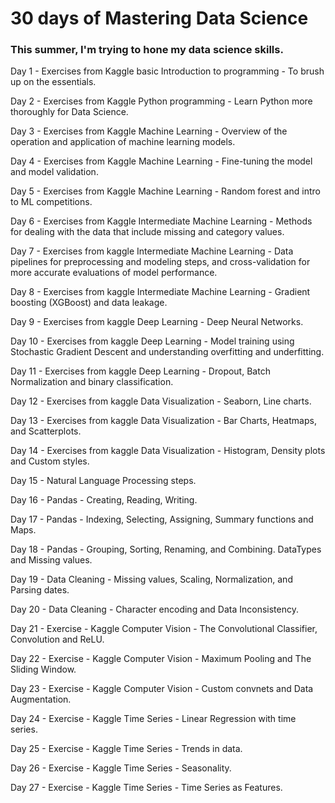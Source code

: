 # 30 days of Mastering Data Science

### This summer, I'm trying to hone my data science skills.
Day 1 - Exercises from Kaggle basic Introduction to programming - To brush up on the essentials.

Day 2 - Exercises from Kaggle Python programming - Learn Python more thoroughly for Data Science.

Day 3 - Exercises from Kaggle Machine Learning - Overview of the operation and application of machine learning models.

Day 4 - Exercises from Kaggle Machine Learning - Fine-tuning the model and model validation.

Day 5 - Exercises from Kaggle Machine Learning - Random forest and intro to ML competitions. 

Day 6 - Exercises from Kaggle Intermediate Machine Learning - Methods for dealing with the data that include missing and category values.

Day 7 - Exercises from kaggle Intermediate Machine Learning - Data pipelines for preprocessing and modeling steps, and cross-validation for more accurate evaluations of model performance.

Day 8 - Exercises from kaggle Intermediate Machine Learning - Gradient boosting (XGBoost) and data leakage.

Day 9 - Exercises from kaggle Deep Learning - Deep Neural Networks.

Day 10 - Exercises from kaggle Deep Learning - Model training using Stochastic Gradient Descent and understanding overfitting and underfitting.

Day 11 - Exercises from kaggle Deep Learning - Dropout, Batch Normalization and binary classification.

Day 12 - Exercises from kaggle Data Visualization - Seaborn, Line charts.

Day 13 - Exercises from kaggle Data Visualization - Bar Charts, Heatmaps, and Scatterplots.

Day 14 - Exercises from kaggle Data Visualization - Histogram, Density plots and Custom styles.

Day 15 - Natural Language Processing steps.

Day 16 - Pandas - Creating, Reading, Writing.

Day 17 - Pandas - Indexing, Selecting, Assigning, Summary functions and Maps.

Day 18 - Pandas - Grouping, Sorting, Renaming, and Combining. DataTypes and Missing values.

Day 19 - Data Cleaning - Missing values, Scaling, Normalization, and Parsing dates.

Day 20 - Data Cleaning - Character encoding and Data Inconsistency.

Day 21 - Exercise - Kaggle Computer Vision - The Convolutional Classifier, Convolution and ReLU. 

Day 22 - Exercise - Kaggle Computer Vision - Maximum Pooling and The Sliding Window.

Day 23 - Exercise - Kaggle Computer Vision - Custom convnets and Data Augmentation.

Day 24 - Exercise - Kaggle Time Series - Linear Regression with time series.

Day 25 - Exercise - Kaggle Time Series - Trends in data.

Day 26 - Exercise - Kaggle Time Series - Seasonality.

Day 27 - Exercise - Kaggle Time Series - Time Series as Features.



